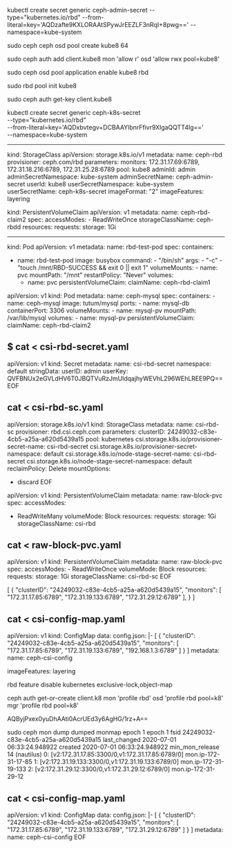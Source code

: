 kubectl create secret generic ceph-admin-secret --type="kubernetes.io/rbd" --from-literal=key='AQDzafte9KXLORAAtSPywJrEEZLF3nRqI+8pwg==' --namespace=kube-system

sudo ceph ceph osd pool create kube8 64

sudo ceph auth add client.kube8 mon 'allow r' osd 'allow rwx pool=kube8'

sudo ceph osd pool application enable kube8 rbd

sudo rbd pool init kube8

sudo ceph auth get-key client.kube8

kubectl create secret generic ceph-k8s-secret \
 --type="kubernetes.io/rbd" \
 --from-literal=key='AQDxbvtegv+DCBAAYlbnrFfivr9XlgaQQTT4lg==' \
 --namespace=kube-system

---

kind: StorageClass
apiVersion: storage.k8s.io/v1
metadata:
name: ceph-rbd
provisioner: ceph.com/rbd
parameters:
monitors: 172.31.17.69:6789, 172.31.18.216:6789, 172.31.25.28:6789
pool: kube8
adminId: admin
adminSecretNamespace: kube-system
adminSecretName: ceph-admin-secret
userId: kube8
userSecretNamespace: kube-system
userSecretName: ceph-k8s-secret
imageFormat: "2"
imageFeatures: layering

kind: PersistentVolumeClaim
apiVersion: v1
metadata:
name: ceph-rbd-claim2
spec:
accessModes: - ReadWriteOnce
storageClassName: ceph-rbdd
resources:
requests:
storage: 1Gi

---

kind: Pod
apiVersion: v1
metadata:
name: rbd-test-pod
spec:
containers:

- name: rbd-test-pod
  image: busybox
  command: - "/bin/sh"
  args: - "-c" - "touch /mnt/RBD-SUCCESS && exit 0 || exit 1"
  volumeMounts: - name: pvc
  mountPath: "/mnt"
  restartPolicy: "Never"
  volumes:
  - name: pvc
    persistentVolumeClaim:
    claimName: ceph-rbd-claim1

apiVersion: v1
kind: Pod
metadata:
name: ceph-mysql
spec:
containers: - name: ceph-mysql
image: tutum/mysql
ports: - name: mysql-db
containerPort: 3306
volumeMounts: - name: mysql-pv
mountPath: /var/lib/mysql
volumes: - name: mysql-pv
persistentVolumeClaim:
claimName: ceph-rbd-claim2

## \$ cat <<EOF > csi-rbd-secret.yaml

apiVersion: v1
kind: Secret
metadata:
name: csi-rbd-secret
namespace: default
stringData:
userID: admin
userKey: QVFBNUx2eGVLdHV6T0JBQTVuRzJmUldqajhyWEVhL296WEhLREE9PQ==
EOF

## cat <<EOF > csi-rbd-sc.yaml

apiVersion: storage.k8s.io/v1
kind: StorageClass
metadata:
name: csi-rbd-sc
provisioner: rbd.csi.ceph.com
parameters:
clusterID: 24249032-c83e-4cb5-a25a-a620d5439a15
pool: kubernetes
csi.storage.k8s.io/provisioner-secret-name: csi-rbd-secret
csi.storage.k8s.io/provisioner-secret-namespace: default
csi.storage.k8s.io/node-stage-secret-name: csi-rbd-secret
csi.storage.k8s.io/node-stage-secret-namespace: default
reclaimPolicy: Delete
mountOptions:

- discard
  EOF

apiVersion: v1
kind: PersistentVolumeClaim
metadata:
name: raw-block-pvc
spec:
accessModes:

- ReadWriteMany
  volumeMode: Block
  resources:
  requests:
  storage: 1Gi
  storageClassName: csi-rbd

## cat <<EOF > raw-block-pvc.yaml

apiVersion: v1
kind: PersistentVolumeClaim
metadata:
name: raw-block-pvc
spec:
accessModes: - ReadWriteOnce
volumeMode: Block
resources:
requests:
storage: 1Gi
storageClassName: csi-rbd-sc
EOF

[
{
"clusterID": "24249032-c83e-4cb5-a25a-a620d5439a15",
"monitors": [
"172.31.17.85:6789",
"172.31.19.133:6789",
"172.31.29.12:6789"
],
}
]

## cat <<EOF > csi-config-map.yaml

apiVersion: v1
kind: ConfigMap
data:
config.json: |-
[
{
"clusterID": "24249032-c83e-4cb5-a25a-a620d5439a15",
"monitors": [
"172.31.17.85:6789",
"172.31.19.133:6789",
"192.168.1.3:6789"
]
}
]
metadata:
name: ceph-csi-config

imageFeatures: layering

rbd feature disable kubernetes exclusive-lock,object-map

ceph auth get-or-create client.k8 mon 'profile rbd' osd 'profile rbd pool=k8' mgr 'profile rbd pool=k8'

AQByjPxex0yuDhAAti0AcrUEd3y6AgHG/1rz+A==

sudo ceph mon dump
dumped monmap epoch 1
epoch 1
fsid 24249032-c83e-4cb5-a25a-a620d5439a15
last_changed 2020-07-01 06:33:24.948922
created 2020-07-01 06:33:24.948922
min_mon_release 14 (nautilus)
0: [v2:172.31.17.85:3300/0,v1:172.31.17.85:6789/0] mon.ip-172-31-17-85
1: [v2:172.31.19.133:3300/0,v1:172.31.19.133:6789/0] mon.ip-172-31-19-133
2: [v2:172.31.29.12:3300/0,v1:172.31.29.12:6789/0] mon.ip-172-31-29-12

## cat <<EOF > csi-config-map.yaml

apiVersion: v1
kind: ConfigMap
data:
config.json: |-
[
{
"clusterID": "24249032-c83e-4cb5-a25a-a620d5439a15",
"monitors": [
"172.31.17.85:6789",
"172.31.19.133:6789",
"172.31.29.12:6789"
]
}
]
metadata:
name: ceph-csi-config
EOF
